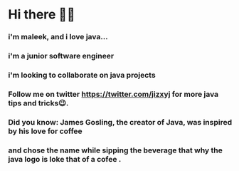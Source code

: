 # Hi there 👋😉


### i'm maleek, and i love java...

### i'm a junior software engineer

### i'm looking to collaborate on java projects

### Follow me on twitter https://twitter.com/jizxyj for more java tips and tricks😉.

### Did you know: James Gosling, the creator of Java, was inspired by his love for coffee

### and chose the name while sipping the beverage that why the java logo is loke that of a cofee .

